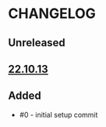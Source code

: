 # CHANGELOG
## Unreleased

## [22.10.13](https://github.com/joaojhgs/changelogWorkflow/releases/tag/22.10.13)


## Added
* #0 - initial setup commit
